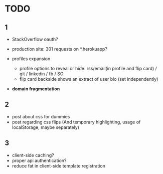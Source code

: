TODO
=======

1
-------

- StackOverflow oauth?

- production site: 301 requests on *.herokuapp?

- profiles expansion
  - profile options to reveal or hide: rss/email(in profile and flip card) / git / linkedin / fb / SO
  - flip card backside shows an extract of user bio (set independently)

- **domain fragmentation**



2
-------

- post about css for dummies
- post regarding css flips (And temporary highlighting, usage of localStorage, maybe separately)



3
-------

- client-side caching?
- proper api authentication?
- reduce fat in client-side template registration